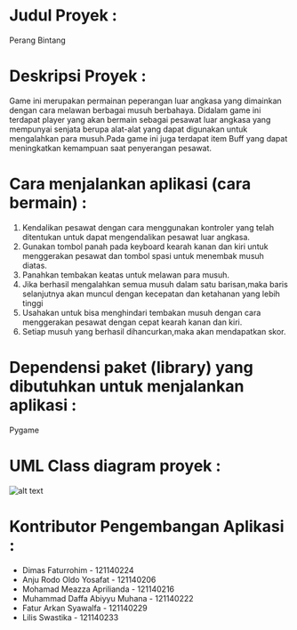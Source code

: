 # Judul Proyek :
Perang Bintang


# Deskripsi Proyek :
Game ini merupakan permainan peperangan luar angkasa yang dimainkan dengan cara melawan berbagai musuh berbahaya.
Didalam game ini terdapat player yang akan bermain sebagai pesawat luar angkasa yang mempunyai senjata berupa alat-alat yang dapat digunakan untuk mengalahkan para musuh.Pada game ini juga terdapat item Buff yang dapat meningkatkan kemampuan saat penyerangan pesawat.


# Cara menjalankan aplikasi (cara bermain) :
1. Kendalikan pesawat dengan cara menggunakan kontroler yang telah ditentukan untuk dapat mengendalikan pesawat luar angkasa.
2. Gunakan tombol panah pada keyboard kearah kanan dan kiri untuk menggerakan pesawat dan tombol spasi untuk menembak musuh diatas.
3. Panahkan tembakan keatas untuk melawan para musuh.
4. Jika berhasil mengalahkan semua musuh dalam satu barisan,maka baris selanjutnya akan muncul dengan kecepatan dan ketahanan yang lebih tinggi
5. Usahakan untuk bisa menghindari tembakan musuh dengan cara menggerakan pesawat dengan cepat kearah kanan dan kiri.
6. Setiap musuh yang berhasil dihancurkan,maka akan mendapatkan skor.


# Dependensi paket (library) yang dibutuhkan untuk menjalankan aplikasi :
Pygame


# UML Class diagram proyek :
![alt text](https://github.com/MDaffaAM/TUBES-PBO/blob/main/UML%20Class%20Diagram.png)

# Kontributor Pengembangan Aplikasi :
- Dimas Faturrohim - 121140224
- Anju Rodo Oldo Yosafat - 121140206
- Mohamad Meazza Aprilianda - 121140216
- Muhammad Daffa Abiyyu Muhana - 121140222
- Fatur Arkan Syawalfa - 121140229
- Lilis Swastika - 121140233

